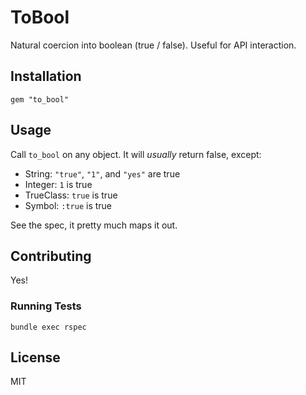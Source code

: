 # ToBool

Natural coercion into boolean (true / false). Useful for API interaction.


## Installation

`gem "to_bool"`


## Usage

Call `to_bool` on any object. It will *usually* return false, except:

* String: `"true"`, `"1"`, and `"yes"` are true
* Integer: `1` is true
* TrueClass: `true` is true
* Symbol: `:true` is true

See the spec, it pretty much maps it out.

## Contributing

Yes!

### Running Tests

```
bundle exec rspec
```


## License

MIT

